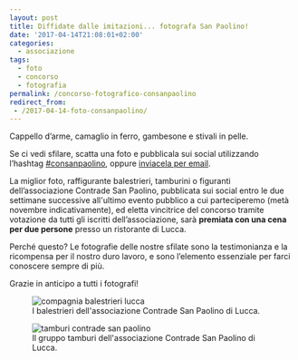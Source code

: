 ```yaml
---
layout: post
title: Diffidate dalle imitazioni... fotografa San Paolino!
date: '2017-04-14T21:08:01+02:00'
categories:
  - associazione
tags:
  - foto
  - concorso
  - fotografia
permalink: /concorso-fotografico-consanpaolino
redirect_from:
 - /2017-04-14-foto-consanpaolino/
---
```


Cappello d’arme, camaglio in ferro, gambesone e stivali in pelle.

Se ci vedi sfilare, scatta una foto e pubblicala sui social utilizzando l’hashtag [#consanpaolino](https://www.instagram.com/explore/tags/consanpaolino/), oppure [inviacela per email](/contatti).

La miglior foto, raffigurante balestrieri, tamburini o figuranti dell’associazione Contrade San Paolino, pubblicata sui social entro le due settimane successive all'ultimo evento pubblico a cui parteciperemo (metà novembre indicativamente), ed eletta vincitrice del concorso tramite votazione da tutti gli iscritti dell’associazione, sarà **premiata con una cena per due persone** presso un ristorante di Lucca.

Perché questo? Le fotografie delle nostre sfilate sono la testimonianza e la ricompensa per il nostro duro lavoro, e sono l’elemento essenziale per farci conoscere sempre di più.

Grazie in anticipo a tutti i fotografi!

<figure class="align-center">
  <img src="{{ '/tumblr_files/tumblr_inline_ooeyaa113r1qbpldy_540.jpg' | absolute_url }}" alt="compagnia balestrieri lucca">
  <figcaption>I balestrieri dell'associazione Contrade San Paolino di Lucca.</figcaption>
</figure>

<figure class="align-center">
  <img src="{{ '/tumblr_files/tumblr_inline_oof0loFicH1qbpldy_540.jpg' | absolute_url }}" alt="tamburi contrade san paolino">
  <figcaption>Il gruppo tamburi dell'associazione Contrade San Paolino di Lucca.</figcaption>
</figure>

